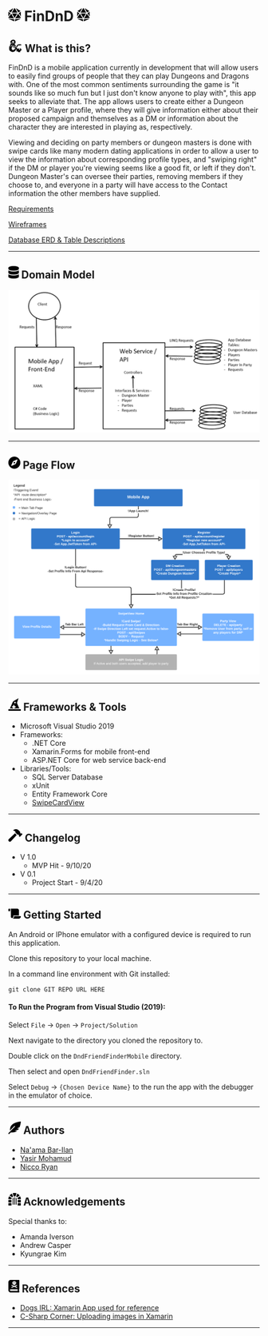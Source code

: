 # ![](assets/dice_icon30.png) FinDnD ![](assets/dice_icon30.png)
## ![](assets/dragon_icon_h25.png) What is this?

FinDnD is a mobile application currently in development that will allow users to easily find groups of people that they can play Dungeons and Dragons with. One of the most common sentiments surrounding the game is "it sounds like so much fun but I just don't know anyone to play with", this app seeks to alleviate that. The app allows users to create either a Dungeon Master or a Player profile, where they will give information either about their proposed campaign and themselves as a DM or information about the character they are interested in playing as, respectively. 

Viewing and deciding on party members or dungeon masters is done with swipe cards like many modern dating applications in order to allow a user to view the information about corresponding profile types, and "swiping right" if the DM or player you're viewing seems like a good fit, or left if they don't. Dungeon Master's can oversee their parties, removing members if they choose to, and everyone in a party will have access to the Contact information the other members have supplied.

[Requirements](app-info/requirements.md)

[Wireframes](app-info/wireframes.md)

[Database ERD & Table Descriptions](app-info/database-erd.md)

---

## ![](assets/database_icon_h25.png) Domain Model

![Domain model image](assets/domain-model.png)

---

## ![](assets/compass_icon_h25.png) Page Flow
![Page flow image](assets/401FinalLogicFlowChart.png)

---

## ![](assets/hat_wizard_h25.png) Frameworks & Tools
- Microsoft Visual Studio 2019
- Frameworks:
  - .NET Core
  - Xamarin.Forms for mobile front-end
  - ASP.NET Core for web service back-end
- Libraries/Tools:
  - SQL Server Database
  - xUnit
  - Entity Framework Core
  - [SwipeCardView](https://github.com/markolazic88/SwipeCardView)

---

## ![](assets/hammer_icon_h25.png) Changelog
- V 1.0
  - MVP Hit - 9/10/20
- V 0.1
  - Project Start - 9/4/20

---
## ![](assets/scroll-solid-25.png) Getting Started
An Android or IPhone emulator with a configured device is required to run this application.

Clone this repository to your local machine.

In a command line environment with Git installed:

```
git clone GIT REPO URL HERE
```

#### To Run the Program from Visual Studio (2019):
Select ```File``` -> ```Open``` -> ```Project/Solution```

Next navigate to the directory you cloned the repository to.

Double click on the ```DndFriendFinderMobile``` directory.

Then select and open ```DndFriendFinder.sln```

Select ```Debug``` -> ```{Chosen Device Name}``` to the run the app with the debugger in the emulator of choice.

---

## ![](assets/feather_icon_h25.png) Authors
- [Na'ama Bar-Ilan](https://github.com/NaamaBarIlan) 
- [Yasir Mohamud](https://github.com/Yasir-Mohamud)
- [Nicco Ryan](https://github.com/Niccoryan0)

---

## ![](assets/dungeon-solid-25.png) Acknowledgements
Special thanks to:
- Amanda Iverson
- Andrew Casper
- Kyungrae Kim

---

## ![](assets/book-dead_icon_h25.png) References
- [Dogs IRL: Xamarin App used for reference](https://github.com/DogsIRLOrg) 
- [C-Sharp Corner: Uploading images in Xamarin](https://www.c-sharpcorner.com/article/xamarin-forms-upload-image-to-blob-storage/)

---